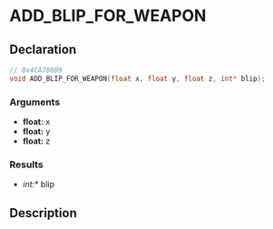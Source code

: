 # ADD_BLIP_FOR_WEAPON

## Declaration
```cpp
// 0x4CA708B9
void ADD_BLIP_FOR_WEAPON(float x, float y, float z, int* blip);
```

### Arguments
- **float:** x
- **float:** y
- **float:** z

### Results
- **int*:** blip

## Description
